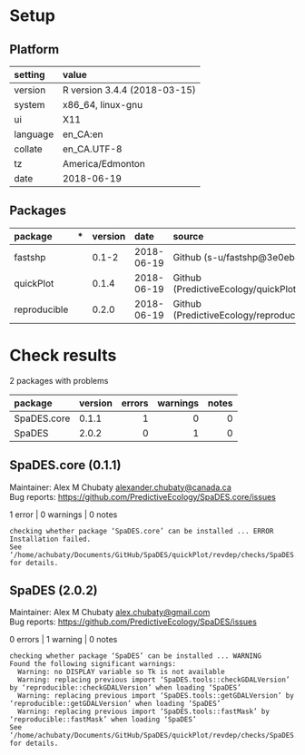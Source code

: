 # Setup

## Platform

|setting  |value                        |
|:--------|:----------------------------|
|version  |R version 3.4.4 (2018-03-15) |
|system   |x86_64, linux-gnu            |
|ui       |X11                          |
|language |en_CA:en                     |
|collate  |en_CA.UTF-8                  |
|tz       |America/Edmonton             |
|date     |2018-06-19                   |

## Packages

|package      |*  |version |date       |source                                          |
|:------------|:--|:-------|:----------|:-----------------------------------------------|
|fastshp      |   |0.1-2   |2018-06-19 |Github (s-u/fastshp@3e0eb83)                    |
|quickPlot    |   |0.1.4   |2018-06-19 |Github (PredictiveEcology/quickPlot@aafd205)    |
|reproducible |   |0.2.0   |2018-06-19 |Github (PredictiveEcology/reproducible@e2bb94f) |

# Check results

2 packages with problems

|package     |version | errors| warnings| notes|
|:-----------|:-------|------:|--------:|-----:|
|SpaDES.core |0.1.1   |      1|        0|     0|
|SpaDES      |2.0.2   |      0|        1|     0|

## SpaDES.core (0.1.1)
Maintainer: Alex M Chubaty <alexander.chubaty@canada.ca>  
Bug reports: https://github.com/PredictiveEcology/SpaDES.core/issues

1 error  | 0 warnings | 0 notes

```
checking whether package ‘SpaDES.core’ can be installed ... ERROR
Installation failed.
See ‘/home/achubaty/Documents/GitHub/SpaDES/quickPlot/revdep/checks/SpaDES.core.Rcheck/00install.out’ for details.
```

## SpaDES (2.0.2)
Maintainer: Alex M Chubaty <alex.chubaty@gmail.com>  
Bug reports: https://github.com/PredictiveEcology/SpaDES/issues

0 errors | 1 warning  | 0 notes

```
checking whether package ‘SpaDES’ can be installed ... WARNING
Found the following significant warnings:
  Warning: no DISPLAY variable so Tk is not available
  Warning: replacing previous import ‘SpaDES.tools::checkGDALVersion’ by ‘reproducible::checkGDALVersion’ when loading ‘SpaDES’
  Warning: replacing previous import ‘SpaDES.tools::getGDALVersion’ by ‘reproducible::getGDALVersion’ when loading ‘SpaDES’
  Warning: replacing previous import ‘SpaDES.tools::fastMask’ by ‘reproducible::fastMask’ when loading ‘SpaDES’
See ‘/home/achubaty/Documents/GitHub/SpaDES/quickPlot/revdep/checks/SpaDES.Rcheck/00install.out’ for details.
```

